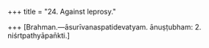 +++
title = "24. Against leprosy."

+++
[Brahman.—āsurīvanaspatidevatyam. ānuṣṭubham: 2. niśrtpathyāpan̄kti.]
